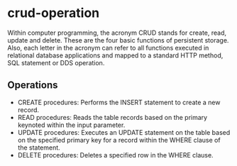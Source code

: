 # crud-operation

Within computer programming, the acronym CRUD stands for create, read, update and delete. These are the four basic functions of persistent storage. Also, each letter in the acronym can refer to all functions executed in relational database applications and mapped to a standard HTTP method, SQL statement or DDS operation.

## Operations
- CREATE procedures: Performs the INSERT statement to create a new record.
- READ procedures: Reads the table records based on the primary keynoted within the input parameter.
- UPDATE procedures: Executes an UPDATE statement on the table based on the specified primary key for a record within the WHERE clause of the statement.
- DELETE procedures: Deletes a specified row in the WHERE clause.
